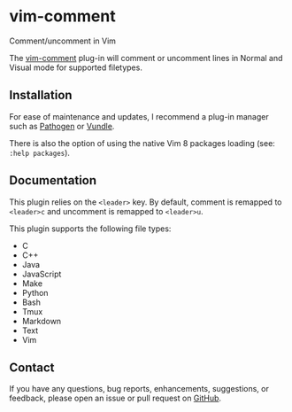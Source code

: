 # vim-comment
Comment/uncomment in Vim

The [vim-comment](https://github.com/ThatsWhatSheCoded/vim-comment) plug-in
will comment or uncomment lines in Normal and Visual mode for supported
filetypes.


## Installation

For ease of maintenance and updates, I recommend a plug-in manager such as
[Pathogen](https://github.com/tpope/vim-pathogen) or
[Vundle](https://github.com/VundleVim/Vundle.vim.git).

There is also the option of using the native Vim 8 packages loading (see: `:help packages`).


## Documentation

This plugin relies on the `<leader>` key. By default, comment is remapped to
`<leader>c` and uncomment is remapped to `<leader>u`.

This plugin supports the following file types:
* C
* C++
* Java
* JavaScript
* Make
* Python
* Bash
* Tmux
* Markdown
* Text
* Vim


## Contact

If you have any questions, bug reports, enhancements, suggestions, or feedback, please open an issue or pull request on
[GitHub](https://github.com/ThatsWhatSheCoded/vim-comment).
